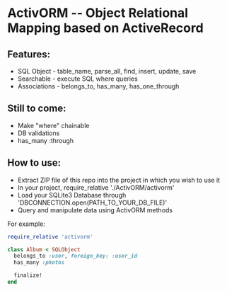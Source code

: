 # ActivORM -- Object Relational Mapping based on ActiveRecord

## Features:
* SQL Object - table_name, parse_all, find, insert, update, save
* Searchable - execute SQL where queries
* Associations - belongs_to, has_many, has_one_through

## Still to come:
* Make "where" chainable
* DB validations
* has_many :through

## How to use:
* Extract ZIP file of this repo into the project in which you wish to use it
* In your project, require_relative './ActivORM/activorm'
* Load your SQLite3 Database through 'DBCONNECTION.open(PATH_TO_YOUR_DB_FILE)'
* Query and manipulate data using ActivORM methods

For example:

```ruby
require_relative 'activorm'

class Album < SQLObject
  belongs_to :user, foreign_key: :user_id
  has_many :photos

  finalize!
end
```
